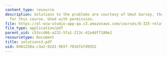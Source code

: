```yaml
---
content_type: resource
description: Solutions to the problems are courtesy of Umut Gursoy, the Teaching Assistant
  for this course. Used with permission.
file: https://ol-ocw-studio-app-qa.s3.amazonaws.com/courses/8-325-relativistic-quantum-field-theory-iii-spring-2003/0481258ac3a202d19b5f7816fe7d9352_solutions3.pdf
file_type: application/pdf
parent_uid: c53ccd66-a232-5fa1-213c-42a4dff180e2
resourcetype: Document
title: solutions3.pdf
uid: 0481258a-c3a2-02d1-9b5f-7816fe7d9352
---
```

